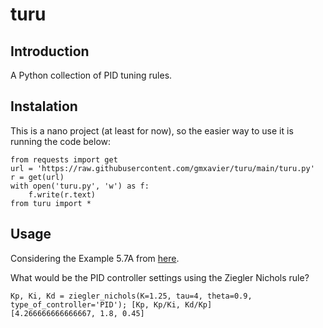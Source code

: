 # turu

## Introduction

A Python collection of PID tuning rules.

## Instalation

This is a nano project (at least for now), so the easier way to use it is running the code below:

    from requests import get   
    url = 'https://raw.githubusercontent.com/gmxavier/turu/main/turu.py' 
    r = get(url)
    with open('turu.py', 'w') as f: 
        f.write(r.text) 
    from turu import *

## Usage

Considering the Example 5.7A from [here](https://ia802909.us.archive.org/32/items/process-control-a-first-course-with-matlab/Process%20Control%20A%20First%20Course%20with%20MATLAB.pdf#page=128).

What would be the PID controller settings using the Ziegler Nichols rule?

    Kp, Ki, Kd = ziegler_nichols(K=1.25, tau=4, theta=0.9, type_of_controller='PID'); [Kp, Kp/Ki, Kd/Kp]
    [4.266666666666667, 1.8, 0.45]

